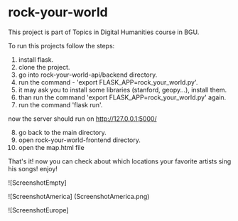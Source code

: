 # rock-your-world
This project is part of Topics in Digital Humanities course in BGU.


To run this projects follow the steps:
1. install flask.
2. clone the project.
3. go into rock-your-world-api/backend directory.
4. run the command - 'export FLASK_APP=rock_your_world.py'.
5. it may ask you to install some libraries (stanford, geopy...), install them.
6. than run the command 'export FLASK_APP=rock_your_world.py' again.
7. run the command 'flask run'.

now the server should run on http://127.0.0.1:5000/

8. go back to the main directory.
9. open rock-your-world-frontend directory.
10. open the map.html file

That's it! now you can check about which locations your favorite artists sing his songs! enjoy!

![ScreenshotEmpty]

![ScreenshotAmerica]
(ScreenshotAmerica.png)

![ScreenshotEurope]


